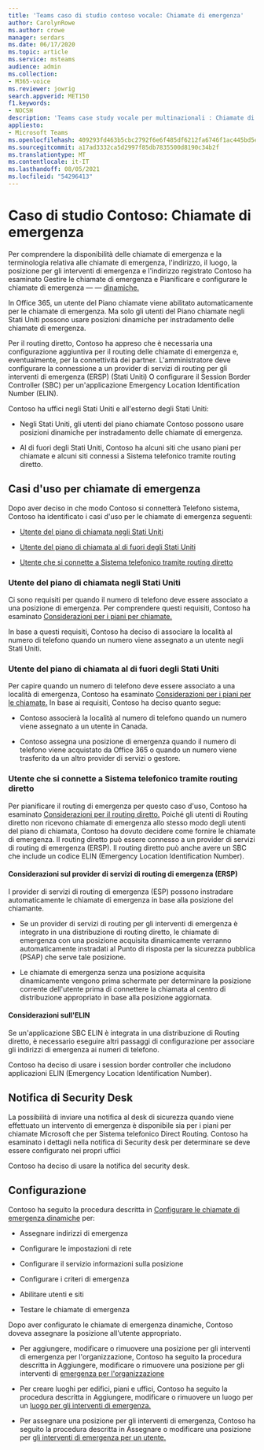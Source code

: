 ```yaml
---
title: 'Teams caso di studio contoso vocale: Chiamate di emergenza'
author: CarolynRowe
ms.author: crowe
manager: serdars
ms.date: 06/17/2020
ms.topic: article
ms.service: msteams
audience: admin
ms.collection:
- M365-voice
ms.reviewer: jowrig
search.appverid: MET150
f1.keywords:
- NOCSH
description: 'Teams case study vocale per multinazionali : Chiamate di emergenza'
appliesto:
- Microsoft Teams
ms.openlocfilehash: 409293fd463b5cbc2792f6e6f485df6212fa6746f1ac445bd5ebd71aa01e87ed
ms.sourcegitcommit: a17ad3332ca5d2997f85db7835500d8190c34b2f
ms.translationtype: MT
ms.contentlocale: it-IT
ms.lasthandoff: 08/05/2021
ms.locfileid: "54296413"
---
```

# <a name="contoso-case-study-emergency-calling"></a>Caso di studio Contoso: Chiamate di emergenza

Per comprendere la disponibilità delle chiamate di emergenza e la terminologia relativa alle chiamate di emergenza, l'indirizzo, il luogo, la posizione per gli interventi di emergenza e l'indirizzo registrato Contoso ha esaminato Gestire le chiamate di emergenza e Pianificare e configurare le chiamate di emergenza &mdash; &mdash; [dinamiche.](configure-dynamic-emergency-calling.md) [](what-are-emergency-locations-addresses-and-call-routing.md)

In Office 365, un utente del Piano chiamate viene abilitato automaticamente per le chiamate di emergenza. Ma solo gli utenti del Piano chiamate negli Stati Uniti possono usare posizioni dinamiche per instradamento delle chiamate di emergenza. 

Per il routing diretto, Contoso ha appreso che è necessaria una configurazione aggiuntiva per il routing delle chiamate di emergenza e, eventualmente, per la connettività dei partner. L'amministratore deve configurare la connessione a un provider di servizi di routing per gli interventi di emergenza (ERSP) (Stati Uniti) O configurare il Session Border Controller (SBC) per un'applicazione Emergency Location Identification Number (ELIN).

Contoso ha uffici negli Stati Uniti e all'esterno degli Stati Uniti:

- Negli Stati Uniti, gli utenti del piano chiamate Contoso possono usare posizioni dinamiche per instradamento delle chiamate di emergenza. 

- Al di fuori degli Stati Uniti, Contoso ha alcuni siti che usano piani per chiamate e alcuni siti connessi a Sistema telefonico tramite routing diretto.

## <a name="emergency-calling-use-cases"></a>Casi d'uso per chiamate di emergenza

Dopo aver deciso in che modo Contoso si connetterà Telefono sistema, Contoso ha identificato i casi d'uso per le chiamate di emergenza seguenti: 

- [Utente del piano di chiamata negli Stati Uniti](#calling-plan-user-in-the-united-states) 

- [Utente del piano di chiamata al di fuori degli Stati Uniti](#calling-plan-user-outside-of-the-united-states)

- [Utente che si connette a Sistema telefonico tramite routing diretto](#user-who-connects-to-phone-system-through-direct-routing )


### <a name="calling-plan-user-in-the-united-states"></a>Utente del piano di chiamata negli Stati Uniti  

Ci sono requisiti per quando il numero di telefono deve essere associato a una posizione di emergenza. Per comprendere questi requisiti, Contoso ha esaminato [Considerazioni per i piani per chiamate.](what-are-emergency-locations-addresses-and-call-routing.md#considerations-for-calling-plans) 

In base a questi requisiti, Contoso ha deciso di associare la località al numero di telefono quando un numero viene assegnato a un utente negli Stati Uniti.

### <a name="calling-plan-user-outside-of-the-united-states"></a>Utente del piano di chiamata al di fuori degli Stati Uniti 

Per capire quando un numero di telefono deve essere associato a una località di emergenza, Contoso ha esaminato [Considerazioni per i piani per le chiamate.](what-are-emergency-locations-addresses-and-call-routing.md#considerations-for-calling-plans) In base ai requisiti, Contoso ha deciso quanto segue:  

-  Contoso associerà la località al numero di telefono quando un numero viene assegnato a un utente in Canada. 

- Contoso assegna una posizione di emergenza quando il numero di telefono viene acquistato da Office 365 o quando un numero viene trasferito da un altro provider di servizi o gestore. 

### <a name="user-who-connects-to-phone-system-through-direct-routing"></a>Utente che si connette a Sistema telefonico tramite routing diretto 

Per pianificare il routing di emergenza per questo caso d'uso, Contoso ha esaminato [Considerazioni per il routing diretto.](what-are-emergency-locations-addresses-and-call-routing.md#considerations-for-direct-routing) Poiché gli utenti di Routing diretto non ricevono chiamate di emergenza allo stesso modo degli utenti del piano di chiamata, Contoso ha dovuto decidere come fornire le chiamate di emergenza. Il routing diretto può essere connesso a un provider di servizi di routing di emergenza (ERSP). Il routing diretto può anche avere un SBC che include un codice ELIN (Emergency Location Identification Number).   

#### <a name="emergency-routing-service-provider-ersp-considerations"></a>Considerazioni sul provider di servizi di routing di emergenza (ERSP)

I provider di servizi di routing di emergenza (ESP) possono instradare automaticamente le chiamate di emergenza in base alla posizione del chiamante.  

- Se un provider di servizi di routing per gli interventi di emergenza è integrato in una distribuzione di routing diretto, le chiamate di emergenza con una posizione acquisita dinamicamente verranno automaticamente instradati al Punto di risposta per la sicurezza pubblica (PSAP) che serve tale posizione. 

- Le chiamate di emergenza senza una posizione acquisita dinamicamente vengono prima schermate per determinare la posizione corrente dell'utente prima di connettere la chiamata al centro di distribuzione appropriato in base alla posizione aggiornata. 


#### <a name="elin-considerations"></a>Considerazioni sull'ELIN

Se un'applicazione SBC ELIN è integrata in una distribuzione di Routing diretto, è necessario eseguire altri passaggi di configurazione per associare gli indirizzi di emergenza ai numeri di telefono.  

Contoso ha deciso di usare i session border controller che includono applicazioni ELIN (Emergency Location Identification Number).  

## <a name="security-desk-notification"></a>Notifica di Security Desk

La possibilità di inviare una notifica al desk di sicurezza quando viene effettuato un intervento di emergenza è disponibile sia per i piani per chiamate Microsoft che per Sistema telefonico Direct Routing. Contoso ha esaminato i dettagli nella notifica di Security desk per determinare se deve essere configurato nei propri uffici  

Contoso ha deciso di usare la notifica del security desk.

## <a name="configuration"></a>Configurazione 

Contoso ha seguito la procedura descritta in [Configurare le chiamate di emergenza dinamiche](configure-dynamic-emergency-calling.md) per: 

- Assegnare indirizzi di emergenza 

- Configurare le impostazioni di rete 

- Configurare il servizio informazioni sulla posizione 

- Configurare i criteri di emergenza 

- Abilitare utenti e siti 

- Testare le chiamate di emergenza 

Dopo aver configurato le chiamate di emergenza dinamiche, Contoso doveva assegnare la posizione all'utente appropriato.  

- Per aggiungere, modificare o rimuovere una posizione per gli interventi di emergenza per l'organizzazione, Contoso ha seguito la procedura descritta in Aggiungere, modificare o rimuovere una posizione per gli interventi di [emergenza per l'organizzazione](add-change-remove-emergency-location-organization.md)

- Per creare luoghi per edifici, piani e uffici, Contoso ha seguito la procedura descritta in Aggiungere, modificare o rimuovere un luogo per un [luogo per gli interventi di emergenza.](add-change-remove-emergency-place-organization.md) 

- Per assegnare una posizione per gli interventi di emergenza, Contoso ha seguito la procedura descritta in Assegnare o modificare una posizione per [gli interventi di emergenza per un utente.](assign-change-emergency-location-user.md) 

 
